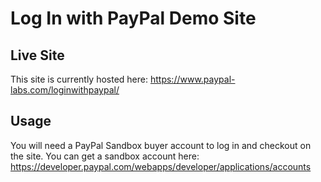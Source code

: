 # Log In with PayPal Demo Site #

## Live Site  
This site is currently hosted here: https://www.paypal-labs.com/loginwithpaypal/

## Usage ##
You will need a PayPal Sandbox buyer account to log in and checkout on the site.  You can get a sandbox account here: https://developer.paypal.com/webapps/developer/applications/accounts

